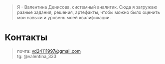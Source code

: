 >Я - Валентина Денисова, системный аналитик. Сюда я загружаю разные задания, решения, артефакты, чтобы можно было оценить мои навыки и уровень моей квалификации.

# Контакты  <br> 
> почта: vd24111997@gmail.com <br>tg: @valentina_333
